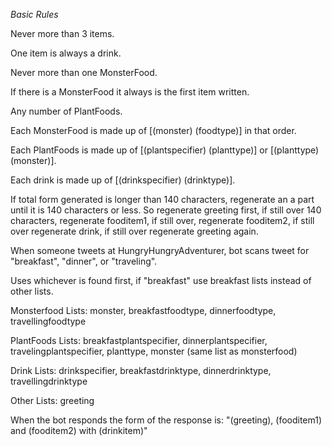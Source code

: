 *Basic Rules*

Never more than 3 items.

One item is always a drink.

Never more than one MonsterFood.

If there is a MonsterFood it always is the first item written.

Any number of PlantFoods.

Each MonsterFood is made up of [(monster) (foodtype)] in that order.

Each PlantFoods is made up of [(plantspecifier) (planttype)] or [(planttype) (monster)].

Each drink is made up of [(drinkspecifier) (drinktype)].

If total form generated is longer than 140 characters, regenerate an a part until it is 140 characters or less. So regenerate greeting first, if still over 140 characters, regenerate fooditem1, if still over, regenerate fooditem2, if still over regenerate drink, if still over regenerate greeting again.

When someone tweets at HungryHungryAdventurer, bot scans tweet for "breakfast", "dinner", or "traveling".

Uses whichever is found first, if "breakfast" use breakfast lists instead of other lists.

Monsterfood Lists: monster, breakfastfoodtype, dinnerfoodtype, travellingfoodtype

PlantFoods Lists: breakfastplantspecifier, dinnerplantspecifier, travelingplantspecifier, planttype, monster (same list as monsterfood)

Drink Lists: drinkspecifier, breakfastdrinktype, dinnerdrinktype, travellingdrinktype

Other Lists: greeting

When the bot responds the form of the response is: "(greeting), (fooditem1) and (fooditem2) with (drinkitem)"
